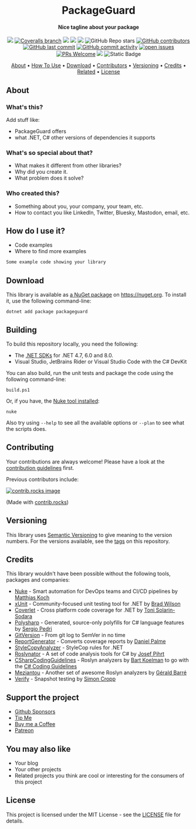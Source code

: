 <h1 align="center">
  <br>
  PackageGuard
  <br>
</h1>

<h4 align="center">Nice tagline about your package</h4>

<div align="center">

[![](https://img.shields.io/github/actions/workflow/status/your-github-username/packageguard/build.yml?branch=main)](https://github.com/your-github-username/packageguard/actions?query=branch%3amain)
[![Coveralls branch](https://img.shields.io/coverallsCoverage/github/your-github-username/packageguard?branch=main)](https://coveralls.io/github/your-github-username/packageguard?branch=main)
[![](https://img.shields.io/github/release/your-github-username/packageguard.svg?label=latest%20release&color=007edf)](https://github.com/your-github-username/packageguard/releases/latest)
[![](https://img.shields.io/nuget/dt/packageguard.svg?label=downloads&color=007edf&logo=nuget)](https://www.nuget.org/packages/packageguard)
[![](https://img.shields.io/librariesio/dependents/nuget/packageguard.svg?label=dependent%20libraries)](https://libraries.io/nuget/packageguard)
![GitHub Repo stars](https://img.shields.io/github/stars/your-github-username/packageguard?style=flat)
[![GitHub contributors](https://img.shields.io/github/contributors/your-github-username/packageguard)](https://github.com/your-github-username/packageguard/graphs/contributors)
[![GitHub last commit](https://img.shields.io/github/last-commit/your-github-username/packageguard)](https://github.com/your-github-username/packageguard)
[![GitHub commit activity](https://img.shields.io/github/commit-activity/m/your-github-username/packageguard)](https://github.com/your-github-username/packageguard/graphs/commit-activity)
[![open issues](https://img.shields.io/github/issues/your-github-username/packageguard)](https://github.com/your-github-username/packageguard/issues)
[![PRs Welcome](https://img.shields.io/badge/PRs-welcome-brightgreen.svg?style=flat-square)](https://makeapullrequest.com)
![](https://img.shields.io/badge/release%20strategy-githubflow-orange.svg)
![Static Badge](https://img.shields.io/badge/4.7%2C_6.0%2C_netstandard2.0%2C_netstandard2.1-dummy?label=dotnet&color=%235027d5)



<a href="#about">About</a> •
<a href="#how-to-use-it">How To Use</a> •
<a href="#download">Download</a> •
<a href="#contributors">Contributors</a> •
<a href="#versioning">Versioning</a> •
<a href="#credits">Credits</a> •
<a href="#related">Related</a> •
<a href="#license">License</a>

</div>

## About

### What's this?

Add stuff like:
* PackageGuard offers
* what .NET, C# other versions of dependencies it supports

### What's so special about that?

* What makes it different from other libraries?
* Why did you create it.
* What problem does it solve?

### Who created this?
* Something about you, your company, your team, etc.
* How to contact you like LinkedIn, Twitter, Bluesky, Mastodon, email, etc.

## How do I use it?
* Code examples
* Where to find more examples

```csharp
Some example code showing your library
```

## Download

This library is available as [a NuGet package](https://www.nuget.org/packages/packageguard) on https://nuget.org. To install it, use the following command-line:

  `dotnet add package packageguard`

## Building

To build this repository locally, you need the following:
* The [.NET SDKs](https://dotnet.microsoft.com/en-us/download/visual-studio-sdks) for .NET 4.7, 6.0 and 8.0.
* Visual Studio, JetBrains Rider or Visual Studio Code with the C# DevKit

You can also build, run the unit tests and package the code using the following command-line:

`build.ps1`

Or, if you have, the [Nuke tool installed](https://nuke.build/docs/getting-started/installation/):

`nuke`

Also try using `--help` to see all the available options or `--plan` to see what the scripts does.

## Contributing

Your contributions are always welcome! Please have a look at the [contribution guidelines](CONTRIBUTING.md) first.

Previous contributors include:

<a href="https://github.com/your-github-username/packageguard/graphs/contributors">
  <img src="https://contrib.rocks/image?repo=your-github-username/packageguard" alt="contrib.rocks image" />
</a>

(Made with [contrib.rocks](https://contrib.rocks))

## Versioning
This library uses [Semantic Versioning](https://semver.org/) to give meaning to the version numbers. For the versions available, see the [tags](/releases) on this repository.

## Credits
This library wouldn't have been possible without the following tools, packages and companies:

* [Nuke](https://nuke.build/) - Smart automation for DevOps teams and CI/CD pipelines by [Matthias Koch](https://github.com/matkoch)
* [xUnit](https://xunit.net/) - Community-focused unit testing tool for .NET by [Brad Wilson](https://github.com/bradwilson)
* [Coverlet](https://github.com/coverlet-coverage/coverlet) - Cross platform code coverage for .NET by [Toni Solarin-Sodara](https://github.com/tonerdo)
* [Polysharp](https://github.com/Sergio0694/PolySharp) - Generated, source-only polyfills for C# language features by [Sergio Pedri](https://github.com/Sergio0694)
* [GitVersion](https://gitversion.net/) - From git log to SemVer in no time
* [ReportGenerator](https://reportgenerator.io/) - Converts coverage reports by [Daniel Palme](https://github.com/danielpalme)
* [StyleCopyAnalyzer](https://github.com/DotNetAnalyzers/StyleCopAnalyzers) - StyleCop rules for .NET
* [Roslynator](https://github.com/dotnet/roslynator) - A set of code analysis tools for C# by [Josef Pihrt](https://github.com/josefpihrt)
* [CSharpCodingGuidelines](https://github.com/bkoelman/CSharpGuidelinesAnalyzer) - Roslyn analyzers by [Bart Koelman](https://github.com/bkoelman) to go with the [C# Coding Guidelines](https://csharpcodingguidelines.com/)
* [Meziantou](https://github.com/meziantou/Meziantou.Framework) - Another set of awesome Roslyn analyzers by [Gérald Barré](https://github.com/meziantou)
* [Verify](https://github.com/VerifyTests/Verify) - Snapshot testing by [Simon Cropp](https://github.com/SimonCropp)

## Support the project
* [Github Sponsors](https://github.com/sponsors/your-github-username)
* [Tip Me](https://paypal.me/your-paypal-username)
* [Buy me a Coffee](https://ko-fi.com/your-github-username)
* [Patreon](https://patreon.com/your-patreon-username)

## You may also like

* Your blog
* Your other projects
* Related projects you think are cool or interesting for the consumers of this project

## License
This project is licensed under the MIT License - see the [LICENSE](LICENSE) file for details.
